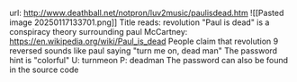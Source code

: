 url: http://www.deathball.net/notpron/luv2music/paulisdead.htm
![[Pasted image 20250117133701.png]]
Title reads: revolution
"Paul is dead" is a conspiracy theory surrounding paul McCartney: https://en.wikipedia.org/wiki/Paul_is_dead
People claim that revolution 9 reversed sounds like paul saying "turn me on, dead man"
The password hint is "colorful"
U: turnmeon
P: deadman
The password can also be found in the source code
